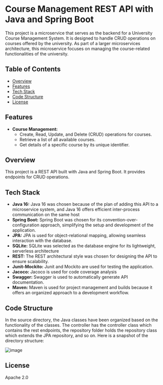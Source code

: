 # Course Management REST API with Java and Spring Boot
This project is a microservice that serves as the backend for a University Course Management System. It is designed to handle CRUD operations on courses offered by the university. As part of a larger microservices architecture, this microservice focuses on managing the course-related functionalities of the university.
## Table of Contents
- [Overview](#overview)
- [Features](#features)
- [Tech Stack](#tech-stack)
- [Code Structure](#code-structure)
- [License](#license)

## Features
- **Course Management:**
  - Create, Read, Update, and Delete (CRUD) operations for courses.
  - Retrieve a list of all available courses.
  - Get details of a specific course by its unique identifier.
  
## Overview
This project is  a REST API built with Java and Spring Boot. It provides endpoints for CRUD operations.

## Tech Stack
- **Java 16:** Java 16 was chosen because of the plan of adding this API to a microservice system, and Java 16 offers efficient inter-process communication on the same host
- **Spring Boot:** Spring Boot was chosen for its convention-over-configuration approach, simplifying the setup and development of the application.
- **JPA:** JPA is used for object-relational mapping, allowing seamless interaction with the database.
- **SQLite:** SQLite was selected as the database engine for its lightweight, serverless architecture
- **REST:** The REST architectural style was chosen for designing the API to ensure scalability.
- **Junit-Mockito:** Junit and Mockito are used for testing the application.
- **Jacoco:** Jacoco is used for code coverage analysis
- **Swagger:** Swagger is used to automatically generate API documentation.
- **Maven:** Maven is used for project management and builds because it offers an organized approach to a development workflow.

## Code Structure
In the source directory, the Java classes have been organized based on the functionality of the classes. The controller has the controller class which contains the rest endpoints, the repository folder holds the repository class which extends the JPA repository, and so on. Here is a snapshot of the directory structure:

![image](https://user-images.githubusercontent.com/15722492/154832755-072c411d-8c01-411b-b191-77ac1fef2d97.png)


## License
Apache 2.0
